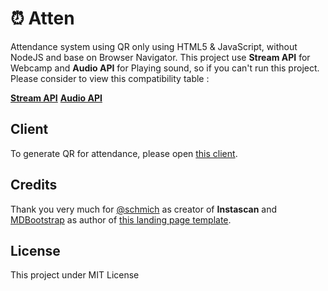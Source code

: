 # ⏰ Atten

Attendance system using QR only using HTML5 & JavaScript, without NodeJS and base on Browser Navigator. This project use **Stream API** for Webcamp and **Audio API** for Playing sound, so if you can't run this project. Please consider to view this compatibility table :

[**Stream API**](https://caniuse.com/#feat=stream)
[**Audio API**](https://caniuse.com/#feat=audio)

## Client

To generate QR for attendance, please open [this client](https://muhibbudins.github.io/atten-client/).

## Credits

Thank you very much for [@schmich](https://github.com/schmich/instascan) as creator of **Instascan** and [MDBootstrap](https://mdbootstrap.com/) as author of [this landing page template](https://mdbootstrap.com/freebies/landing-page-template/).

## License

This project under MIT License
